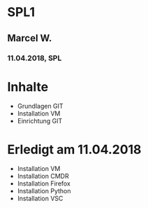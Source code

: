 # SPL1
## Marcel W.
### 11.04.2018, SPL

# Inhalte
* Grundlagen GIT
* Installation VM
* Einrichtung GIT

# Erledigt am 11.04.2018
- Installation VM
- Installation CMDR
- Installation Firefox
- Installation Python
- Installation VSC
